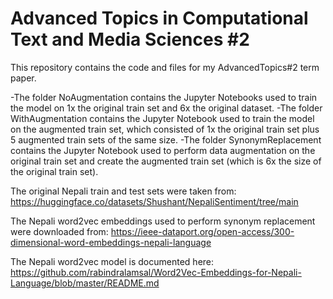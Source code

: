 # Advanced Topics in Computational Text and Media Sciences #2
This repository contains the code and files for my AdvancedTopics#2 term paper.

-The folder NoAugmentation contains the Jupyter Notebooks used to train the model on 1x the original train set and 6x the original dataset.
-The folder WithAugmentation contains the Jupyter Notebook used to train the model on the augmented train set, which consisted of 1x the original train set plus 5 augmented train sets of the same size. 
-The folder SynonymReplacement contains the Jupyter Notebook used to perform data augmentation on the original train set and create the augmented train set (which is 6x the size of the original train set). 

The original Nepali train and test sets were taken from: https://huggingface.co/datasets/Shushant/NepaliSentiment/tree/main

The Nepali word2vec embeddings used to perform synonym replacement were downloaded from: https://ieee-dataport.org/open-access/300-dimensional-word-embeddings-nepali-language

The Nepali word2vec model is documented here: https://github.com/rabindralamsal/Word2Vec-Embeddings-for-Nepali-Language/blob/master/README.md
